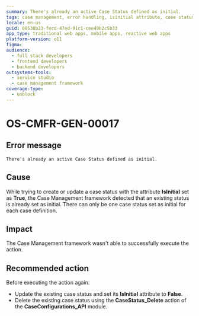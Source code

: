 ```yaml
---
summary: There's already an active Case Status defined as initial.
tags: case management, error handling, isinitial attribute, case status configuration, caseconfigurations_api
locale: en-us
guid: 00538b23-fecd-47ed-91c1-cee49b2c5b33
app_type: traditional web apps, mobile apps, reactive web apps
platform-version: o11
figma:
audience:
  - full stack developers
  - frontend developers
  - backend developers
outsystems-tools:
  - service studio
  - case management framework
coverage-type:
  - unblock
---
```


# OS-CMFR-GEN-00017

## Error message

`There's already an active Case Status defined as initial.`

## Cause

While trying to create or update a case status with the attribute **IsInitial** set as **True**, the Case Management framework detected that an existing status is already set as initial. There can only be one case status set as initial for each case definition.

## Impact

The Case Management framework wasn't able to successfully execute the action.

## Recommended action

Before executing the action again:

* Update the existing case status and set its **IsInitial** attribute to **False**.
* Delete the existing case status using the **CaseStatus_Delete** action of the **CaseConfigurations_API** module.
